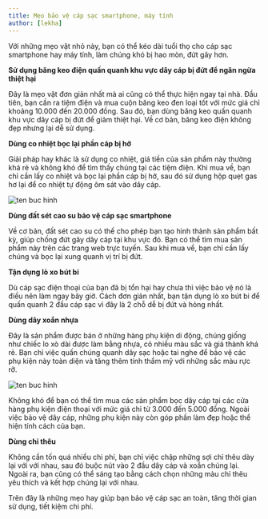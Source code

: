 ```yaml
---
title: Mẹo bảo vệ cáp sạc smartphone, máy tính
author: [lekha]
---
```

Với những mẹo vặt nhỏ này, bạn có thể kéo dài tuổi thọ cho cáp sạc smartphone hay máy tính, làm chúng khó bị hao mòn, đứt gãy hơn.

**Sử dụng băng keo điện quấn quanh khu vực dây cáp bị đứt để ngăn ngừa thiệt hại**

Đây là mẹo vặt đơn giản nhất mà ai cũng có thể thực hiện ngay tại nhà. Đầu tiên, bạn cần ra tiệm điện và mua cuộn băng keo đen loại tốt với mức giá chỉ khoảng 10.000 đến 20.000 đồng. Sau đó, bạn dùng băng keo quấn quanh khu vực dây cáp bị đứt để giảm thiệt hại. Về cơ bản, băng keo điện không đẹp nhưng lại dễ sử dụng.

**Dùng co nhiệt bọc lại phần cáp bị hở**

Giải pháp hay khác là sử dụng co nhiệt, giá tiền của sản phẩm này thường khá rẻ và không khó để tìm thấy chúng tại các tiệm điện. Khi mua về, bạn chỉ cần lấy co nhiệt và bọc lại phần cáp bị hở, sau đó sử dụng hộp quẹt gas hơ lại để co nhiệt tự động ôm sát vào dây cáp.

![ten buc hinh](http://imgs.vietnamnet.vn/Images/2017/10/05/12/20171005124855-meo-bao-ve-cap-sac.jpg "ten buc hinh")

**Dùng đất sét cao su bảo vệ cáp sạc smartphone**

Về cơ bản, đất sét cao su có thể cho phép bạn tạo hình thành sản phẩm bất kỳ, giúp chống đứt gãy dây cáp tại khu vực đó. Bạn có thể tìm mua sản phẩm này trên các trang web trực tuyến. Sau khi mua về, bạn chỉ cần lấy chúng và bọc lại xung quanh vị trí bị đứt.

**Tận dụng lò xo bút bi**

Dù cáp sạc điện thoại của bạn đã bị tổn hại hay chưa thì việc bảo vệ nó là điều nên làm ngay bây giờ. Cách đơn giản nhất, bạn tận dụng lò xo bút bi để quấn quanh 2 đầu cáp sạc vì đây là 2 chỗ dễ bị đứt và hỏng nhất.

**Dùng dây xoắn nhựa**

Đây là sản phẩm được bán ở những hàng phụ kiện di động, chúng giống như chiếc lo xò dài được làm bằng nhựa, có nhiều màu sắc và giá thành khá rẻ. Bạn chỉ việc quấn chúng quanh dây sạc hoặc tai nghe để bảo vệ các phụ kiện này toàn diện và tăng thêm tính thẩm mỹ với những sắc màu rực rỡ.

![ten buc hinh](http://imgs.vietnamnet.vn/Images/2017/10/05/12/20171005125202-meo-bao-ve-cap-sac-2.jpg "ten buc hinh")


Không khó để bạn có thể tìm mua các sản phẩm bọc dây cáp tại các cửa hàng phụ kiện điện thoại với mức giá chỉ từ 3.000 đến 5.000 đồng. Ngoài việc bảo vệ dây cáp, những phụ kiện này còn góp phần làm đẹp hoặc thể hiện tính cách của bạn.

**Dùng chỉ thêu**

Không cần tốn quá nhiều chi phí, bạn chỉ việc chập những sợi chỉ thêu dày lại với với nhau, sau đó buộc nút vào 2 đầu dây cáp và xoắn chúng lại. Ngoài ra, bạn cũng có thể sáng tạo bằng cách chọn những màu chỉ thêu yêu thích và kết hợp chúng lại với nhau.

Trên đây là những mẹo hay giúp bạn bảo vệ cáp sạc an toàn, tăng thời gian sử dụng, tiết kiệm chi phí.